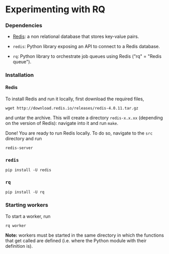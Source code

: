 # Experimenting with RQ

### Dependencies
- [Redis](https://redis.io/): a non relational  database that stores key-value pairs.

- `redis`: Python library exposing an API to connect to a Redis database.

- `rq`: Python library to orchestrate job queues using Redis ("rq" = "Redis queue").

### Installation

#### Redis
To install Redis and run it locally, first download the required files,
```
wget http://download.redis.io/releases/redis-4.0.11.tar.gz
```
and untar the archive. This will create a directory `redis-x.x.xx` (depending on the version of Redis): navigate into it and run `make`.

Done! You are ready to run Redis locally. To do so, navigate to the `src` directory and run
```
redis-server
```

### `redis`
```
pip install -U redis
```

### `rq`
```
pip install -U rq
```

### Starting workers
To start a worker, run
```
rq worker
```
__Note:__ workers must be started in the same directory in which the functions that get called are defined (i.e. where the Python module with their definition is).